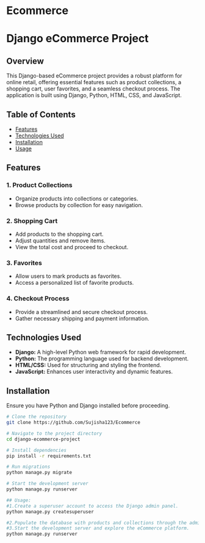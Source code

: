 # Ecommerce
# Django eCommerce Project


## Overview

This Django-based eCommerce project provides a robust platform for online retail, offering essential features such as product collections, a shopping cart, user favorites, and a seamless checkout process. The application is built using Django, Python, HTML, CSS, and JavaScript.

## Table of Contents

- [Features](#features)
- [Technologies Used](#technologies-used)
- [Installation](#installation)
- [Usage](#usage)


## Features

### 1. Product Collections

- Organize products into collections or categories.
- Browse products by collection for easy navigation.

### 2. Shopping Cart

- Add products to the shopping cart.
- Adjust quantities and remove items.
- View the total cost and proceed to checkout.

### 3. Favorites

- Allow users to mark products as favorites.
- Access a personalized list of favorite products.

### 4. Checkout Process

- Provide a streamlined and secure checkout process.
- Gather necessary shipping and payment information.

## Technologies Used

- **Django:** A high-level Python web framework for rapid development.
- **Python:** The programming language used for backend development.
- **HTML/CSS:** Used for structuring and styling the frontend.
- **JavaScript:** Enhances user interactivity and dynamic features.

## Installation

Ensure you have Python and Django installed before proceeding.

```bash
# Clone the repository
git clone https://github.com/Sujisha123/Ecommerce

# Navigate to the project directory
cd django-ecommerce-project

# Install dependencies
pip install -r requirements.txt

# Run migrations
python manage.py migrate

# Start the development server
python manage.py runserver

## Usage:
#1.Create a superuser account to access the Django admin panel.
python manage.py createsuperuser

#2.Populate the database with products and collections through the admin panel.
#3.Start the development server and explore the eCommerce platform.
python manage.py runserver


